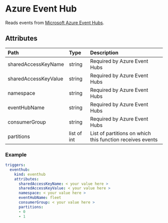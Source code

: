 # Azure Event Hub

Reads events from [Microsoft Azure Event Hubs](https://azure.microsoft.com/services/event-hubs/).

## Attributes

| **Path** | **Type** | **Description** |
| :--- | :--- | :--- |
| sharedAccessKeyName | string | Required by Azure Event Hubs |
| sharedAccessKeyValue | string | Required by Azure Event Hubs |
| namespace | string | Required by Azure Event Hubs |
| eventHubName | string | Required by Azure Event Hubs |
| consumerGroup | string | Required by Azure Event Hubs |
| partitions | list of int | List of partitions on which this function receives events |

### Example

```yaml
triggers:
  eventhub:
    kind: eventhub
    attributes:
      sharedAccessKeyName: < your value here >
      sharedAccessKeyValue: < your value here >
      namespace: < your value here >
      eventHubName: fleet
      consumerGroup: < your value here >
      partitions:
      - 0
      - 1
```

